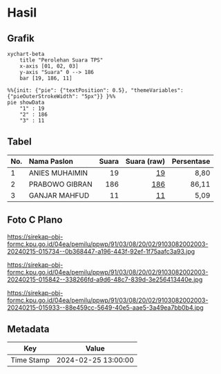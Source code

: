 # Hasil

## Grafik

```mermaid
xychart-beta
    title "Perolehan Suara TPS"
    x-axis [01, 02, 03]
    y-axis "Suara" 0 --> 186
    bar [19, 186, 11]
```

```mermaid
%%{init: {"pie": {"textPosition": 0.5}, "themeVariables": {"pieOuterStrokeWidth": "5px"}} }%%
pie showData
    "1" : 19
    "2" : 186
    "3" : 11
```

## Tabel

| No. | Nama Paslon    | Suara | Suara (raw) | Persentase |
|:--- |:-------------- | -----:| -----------:| ----------:|
| 1   | ANIES MUHAIMIN | 19    | [19][p-1]   | 8,80       |
| 2   | PRABOWO GIBRAN | 186   | [186][p-2]  | 86,11      |
| 3   | GANJAR MAHFUD  | 11    | [11][p-3]   | 5,09       |


[p-1]: https://github.com/gigit-pemilu/pemilu-2024-91-papua/blob/main/pilpres/hitung-suara/sub/91-papua/sub/03-jayapura/sub/08-nimbokrang/sub/2002-benyom-jaya-i/sub/003-tps/sub/paslon-1.txt
[p-2]: https://github.com/gigit-pemilu/pemilu-2024-91-papua/blob/main/pilpres/hitung-suara/sub/91-papua/sub/03-jayapura/sub/08-nimbokrang/sub/2002-benyom-jaya-i/sub/003-tps/sub/paslon-2.txt
[p-3]: https://github.com/gigit-pemilu/pemilu-2024-91-papua/blob/main/pilpres/hitung-suara/sub/91-papua/sub/03-jayapura/sub/08-nimbokrang/sub/2002-benyom-jaya-i/sub/003-tps/sub/paslon-3.txt

## Foto C Plano

https://sirekap-obj-formc.kpu.go.id/04ea/pemilu/ppwp/91/03/08/20/02/9103082002003-20240215-015734--0b368447-a196-443f-92ef-1f75aafc3a93.jpg

https://sirekap-obj-formc.kpu.go.id/04ea/pemilu/ppwp/91/03/08/20/02/9103082002003-20240215-015842--338266fd-a9d6-48c7-839d-3e256413440e.jpg

https://sirekap-obj-formc.kpu.go.id/04ea/pemilu/ppwp/91/03/08/20/02/9103082002003-20240215-015933--88e459cc-5649-40e5-aae5-3a49ea7bb0b4.jpg


## Metadata

| Key        | Value               |
| ---------- | ------------------- |
| Time Stamp | 2024-02-25 13:00:00 |



